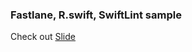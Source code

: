 ### Fastlane, R.swift, SwiftLint sample

Check out [Slide](https://github.com/vinhnx/sbf_sample/blob/develop/fastlane_rswift_swiftlint.pdf)

